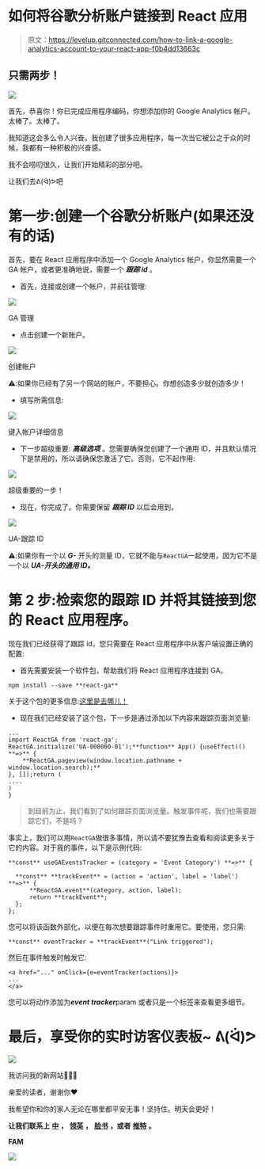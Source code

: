 # 如何将谷歌分析账户链接到 React 应用

> 原文：<https://levelup.gitconnected.com/how-to-link-a-google-analytics-account-to-your-react-app-f0b4dd13663c>

## 只需两步！

![](img/ccbb8f4b8a51994d31e40d23b4a91c30.png)

首先，恭喜你！你已完成应用程序编码，你想添加你的 Google Analytics 帐户。太棒了。太棒了。

我知道这会多么令人兴奋。我创建了很多应用程序，每一次当它被公之于众的时候，我都有一种积极的兴奋感。

我不会唠叨很久，让我们开始精彩的部分吧。

让我们去ᕕ(ᐛ)ᕗ吧

# 第一步:创建一个谷歌分析账户(如果还没有的话)

首先，要在 React 应用程序中添加一个 Google Analytics 帐户，你显然需要一个 GA 帐户，或者更准确地说，需要一个 ***跟踪 id*** 。

*   首先，连接或创建一个帐户，并前往管理:

![](img/35252bed0104d2b1981cc3b1c381903c.png)

GA 管理

*   点击创建一个新账户。

![](img/b5804aa8f6e880c0398094da7600a6d7.png)

创建帐户

⚠️:如果你已经有了另一个网站的账户，不要担心。你想创造多少就创造多少！

*   填写所需信息:

![](img/864e939116e0ad52cf6020f825367aa5.png)

键入帐户详细信息

*   下一步超级重要: ***高级选项*** 。您需要确保您创建了一个通用 ID，并且默认情况下是禁用的，所以请确保您激活了它。否则，它不起作用:

![](img/a6d631caa4d5c46e2057a339702cdff8.png)

超级重要的一步！

*   现在，你完成了。你需要保留 ***跟踪 ID*** 以后会用到。

![](img/ba77987b410a7b27f31cbb2a321d40a7.png)

UA-跟踪 ID

⚠️:如果你有一个以 ***G-*** 开头的测量 ID，它就不能与`ReactGA`一起使用，因为它不是一个以 ***UA-开头的通用 ID。***

# 第 2 步:检索您的跟踪 ID 并将其链接到您的 React 应用程序。

现在我们已经获得了跟踪 id，您只需要在 React 应用程序中从客户端设置正确的配置:

*   首先需要安装一个软件包，帮助我们将 React 应用程序连接到 GA。

```
npm install --save **react-ga**
```

关于这个包的更多信息:[这里是去哪儿！](https://www.npmjs.com/package/react-ga)

*   现在我们已经安装了这个包，下一步是通过添加以下内容来跟踪页面浏览量:

```
...
import ReactGA from 'react-ga';
ReactGA.initialize('UA-000000-01');**function** App() {useEffect(() **=>** {
    **ReactGA.pageview(window.location.pathname + window.location.search);**
}, []);return (
....
)
}
```

> 到目前为止，我们看到了如何跟踪页面浏览量。触发事件呢，我们也需要跟踪它们，不是吗？

事实上，我们可以用`ReactGA`做很多事情，所以请不要犹豫去查看和阅读更多关于它的内容。对于我的事件，以下是示例代码:

```
**const** useGAEventsTracker = (category = 'Event Category') **=>** {

  **const** **trackEvent** = (action = 'action', label = 'label') **=>** {
      **ReactGA.event**(category, action, label);
      return **trackEvent**;
  };
};
```

您可以将该函数外部化，以便在每次想要跟踪事件时重用它。要使用，您只需:

```
**const** eventTracker = **trackEvent**("Link triggered");
```

然后在事件触发时触发它:

```
<a href="..." onClick={e=eventTracker(actions)}>
...
</a>
```

您可以将动作添加为***event tracker***param 或者只是一个标签来查看更多细节。

# 最后，享受你的实时访客仪表板~ ᕕ(ᐛ)ᕗ

![](img/1f36c960c8141eb2157c150f08d685c1.png)

我访问我的新网站🤣🤣🤣

亲爱的读者，谢谢你❤

我希望你和你的家人无论在哪里都平安无事！坚持住。明天会更好！

**让我们联系上** [**中**](https://medium.com/@famzil/) **，** [**领英**](https://www.linkedin.com/in/fatima-amzil-9031ba95/) **，** [**脸书**](https://www.facebook.com/The-Front-End-World) **，或者** [**推特**](https://twitter.com/FatimaAMZIL9) **。**

**FAM**

![](img/ffaaf5317a0513a57eb1067843af0093.png)